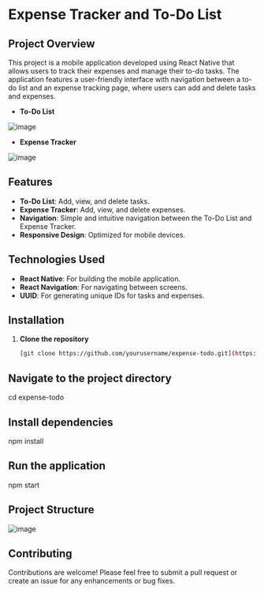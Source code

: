 # Expense Tracker and To-Do List

## Project Overview
This project is a mobile application developed using React Native that allows users to track their expenses and manage their to-do tasks. The application features a user-friendly interface with navigation between a to-do list and an expense tracking page, where users can add and delete tasks and expenses.

- **To-Do List**

![image](https://github.com/user-attachments/assets/a5ba11b1-ebd8-4460-9c50-074bf5cab306)

- **Expense Tracker**

![image](https://github.com/user-attachments/assets/2aab3cbb-21c4-41fa-9687-be392ca11f47)


## Features
- **To-Do List**: Add, view, and delete tasks.
- **Expense Tracker**: Add, view, and delete expenses.
- **Navigation**: Simple and intuitive navigation between the To-Do List and Expense Tracker.
- **Responsive Design**: Optimized for mobile devices.

## Technologies Used
- **React Native**: For building the mobile application.
- **React Navigation**: For navigating between screens.
- **UUID**: For generating unique IDs for tasks and expenses.

## Installation

1. **Clone the repository**
   ```bash
   [git clone https://github.com/yourusername/expense-todo.git](https://github.com/rk05-lenavo/Expense-Tracking-and-To-Do-List-App.git)

## Navigate to the project directory
   cd expense-todo
## Install dependencies
   npm install
## Run the application
   npm start
## Project Structure
   ![image](https://github.com/user-attachments/assets/b9537b2e-c7ad-4125-980e-c2e6a40ca3df)

## Contributing
  Contributions are welcome! Please feel free to submit a pull request or create an issue for any enhancements or bug fixes.
